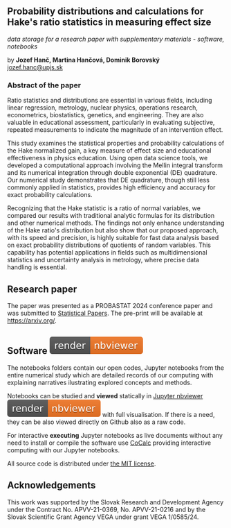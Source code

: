 ## Probability distributions and calculations for Hake's ratio statistics in measuring effect size
*data storage for a research paper with supplementary materials - software, notebooks*

by **Jozef Hanč, Martina Hančová, Dominik Borovský**  
<jozef.hanc@upjs.sk>

### Abstract of the paper

Ratio statistics and distributions are essential in various fields, including linear regression, metrology, nuclear physics, operations research, econometrics, biostatistics, genetics, and engineering. They are also valuable in educational assessment, particularly in evaluating subjective, repeated measurements to indicate the magnitude of an intervention effect. 

This study examines the statistical properties and probability calculations of the Hake normalized gain, a key measure of effect size and educational effectiveness in physics education. Using open data science tools, we developed a computational approach involving the Mellin integral transform and its numerical integration through double exponential (DE) quadrature. Our numerical study demonstrates that DE quadrature, though still less commonly applied in statistics, provides high efficiency and accuracy for exact probability calculations. 

Recognizing that the Hake statistic is a ratio of normal variables, we compared our results with traditional analytic formulas for its distribution and other numerical methods. The findings not only enhance understanding of the Hake ratio's distribution but also show that our proposed approach, with its speed and precision, is highly suitable for fast data analysis based on exact probability distributions of quotients of random variables. This capability has potential applications in fields such as multidimensional statistics and uncertainty analysis in metrology, where precise data handling is essential.

## Research paper 

The paper was presented as a PROBASTAT 2024 conference paper and was submitted to [Statistical Papers](https://link.springer.com/journal/362). The pre-print will be available at <https://arxiv.org/>.

## Software [![render in nbviewer](figures/nbviewer_badge.svg)](https://nbviewer.org/github/JupyterPER/HakeRatio/tree/main/) 

The notebooks folders contain our open codes, Jupyter notebooks from the entire numerical study which are detailed records of our computing 
with explaining narratives ilustrating explored concepts and methods. 

Notebooks can be studied and **viewed** statically in [Jupyter nbviewer](https://nbviewer.org/github/JupyterPER/HakeRatio/tree/main/) [![render in nbviewer](figures/nbviewer_badge.svg)](https://nbviewer.org/github/JupyterPER/HakeRatio/tree/main/) with full visualisation. If there is a need, they can be also viewed directly on Github  also as a raw code. 

For interactive **executing** Jupyter notebooks as live documents without any need to install or compile the software use [CoCalc](https://cocalc.com/) providing interactive computing with our Jupyter notebooks.
 
All source code is distributed under [the MIT license](https://choosealicense.com/licenses/mit/).

## Acknowledgements

This work was supported by the Slovak Research and Development Agency under the Contract 
No. APVV-21-0369, No. APVV-21-0216 and by the Slovak Scientific Grant Agency VEGA under grant VEGA 1/0585/24.